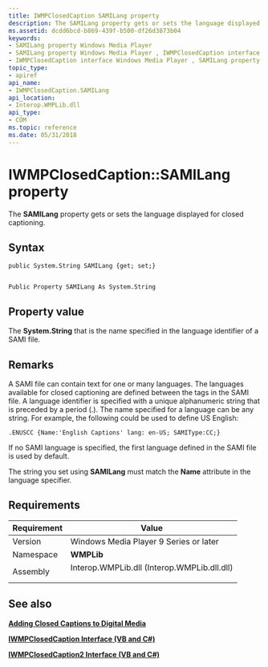 ```yaml
---
title: IWMPClosedCaption SAMILang property
description: The SAMILang property gets or sets the language displayed for closed captioning.
ms.assetid: dcdd6bcd-b869-439f-b500-df26d3873b04
keywords:
- SAMILang property Windows Media Player
- SAMILang property Windows Media Player , IWMPClosedCaption interface
- IWMPClosedCaption interface Windows Media Player , SAMILang property
topic_type:
- apiref
api_name:
- IWMPClosedCaption.SAMILang
api_location:
- Interop.WMPLib.dll
api_type:
- COM
ms.topic: reference
ms.date: 05/31/2018
---
```


# IWMPClosedCaption::SAMILang property

The **SAMILang** property gets or sets the language displayed for closed captioning.

## Syntax


```CSharp
public System.String SAMILang {get; set;}
```


```VB

Public Property SAMILang As System.String
```





## Property value

The **System.String** that is the name specified in the language identifier of a SAMI file.

## Remarks

A SAMI file can contain text for one or many languages. The languages available for closed captioning are defined between the <STYLE> and </STYLE> tags in the SAMI file. A language identifier is specified with a unique alphanumeric string that is preceded by a period (.). The name specified for a language can be any string. For example, the following could be used to define US English:


```
.ENUSCC {Name:'English Captions' lang: en-US; SAMIType:CC;}
```



If no SAMI language is specified, the first language defined in the SAMI file is used by default.

The string you set using **SAMILang** must match the **Name** attribute in the language specifier.

## Requirements



| Requirement | Value |
|----------------------|------------------------------------------------------------------------------------------------------------------------|
| Version<br/>   | Windows Media Player 9 Series or later<br/>                                                                      |
| Namespace<br/> | **WMPLib**<br/>                                                                                                  |
| Assembly<br/>  | <dl> <dt>Interop.WMPLib.dll (Interop.WMPLib.dll.dll)</dt> </dl> |



## See also

<dl> <dt>

[**Adding Closed Captions to Digital Media**](adding-closed-captions-to-digital-media.md)
</dt> <dt>

[**IWMPClosedCaption Interface (VB and C#)**](iwmpclosedcaption--vb-and-c.md)
</dt> <dt>

[**IWMPClosedCaption2 Interface (VB and C#)**](iwmpclosedcaption2--vb-and-c.md)
</dt> </dl>

 

 






